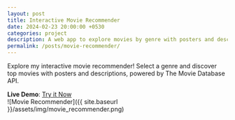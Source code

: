 ```yaml
---
layout: post
title: Interactive Movie Recommender
date: 2024-02-23 20:00:00 +0530
categories: project
description: A web app to explore movies by genre with posters and descriptions, powered by The Movie Database API.
permalink: /posts/movie-recommender/
---
```


Explore my interactive movie recommender! Select a genre and discover top movies with posters and descriptions, powered by The Movie Database API.

**Live Demo**: [Try it Now](/projects/movie-recommender/)  
![Movie Recommender]({{ site.baseurl }}/assets/img/movie_recommender.png)